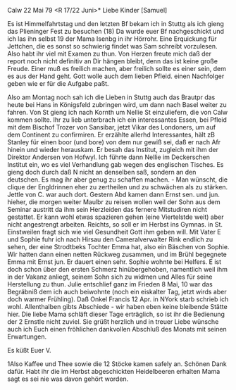  Calw 22 Mai 79
 <R 17/22 Juni>*
Liebe Kinder [Samuel]

Es ist Himmelfahrtstag und den letzten Bf bekam ich in Stuttg als ich gieng das Plieninger Fest zu besuchen (18) Da wurde euer Bf nachgeschickt und ich las ihn selbst 19 der Mama Isenbg in ihr Hörrohr. Eine Erquickung für Jettchen, die es sonst so schwierig findet was Sam schreibt vorzulesen. Also habt ihr viel mit Examen zu thun. Von Herzen freute mich daß der report noch nicht definitiv an Dir hängen bleibt, denn das ist keine große Freude. Einer muß es freilich machen, aber freilich sollte es einer sein, dem es aus der Hand geht. Gott wolle auch dem lieben Pfleid. einen Nachfolger geben wie er für die Aufgabe paßt.

Also am Montag noch sah ich die Lieben in Stuttg auch das Brautpr das heute bei Hans in Königsfeld zubringen wird, um dann nach Basel weiter zu fahren. Von St gieng ich nach Kornth um Nellie St einzuliefern, die von Calw kommen sollte. Ihr zu lieb unterbrach ich ein interessantes Essen, bei Pfleid mit dem Bischof Trozer von Sansibar, jetzt Vikar des Londoners, um auf dem Continent zu confirmiren. Er erzählte allerhd Interessantes, hält zB Stanley für einen boor (und bore) von dem nur gewiß sei, daß er nach Afr hinein und wieder herauskam. Er besah das Institut, zugleich mit ihm der Direktor Andersen von Hofwyl. Ich führte dann Nellie im Deckerschen Institut ein, wo es viel Verhandlung gab wegen des englischen Tisches. Es gieng doch durch daß N nicht an denselben saß, sondern an den deutschen. Es mag ihr aber genug zu schaffen machen. - Man wünscht, die clique der Engldrinnen eher zu zertheilen und zu schwächen als zu stärken. Jettle von C. war auch dort. 
Gestern Abd kamen dann Ernst sen. und jun. hieher, die morgen weiter Maulbr zu reisen wollen weil der Sohn aus dem Seminar austritt da ihm sein Herzleiden das fernere Mitstudiren nicht gestattet. Er kann wohl etwas spazieren gehen (eine Viertelstde weit) aber nicht angestrengt arbeiten. Reichts, so soll er im Herbst ins Gymnas. in St. Einstweilen fragt sich wie viel Gesundheit Gott ihm geben will. Mit Vater E und Sophie fuhr ich nach Hirsau den Cameralverwalter Rink endlich zu sehen, der eine Strodtbeks Tochter Emma hat, also ein Bäschen von Sophie. Wir hatten dann einen netten Rückweg zusammen, und im Brühl begegnete Emma mit Ernst jun. Er dauert einen sehr. Sophie wohnte bei Helfers. E ist doch schon über den ersten Schmerz hinübergehoben, namentlich weil ihm in der Vakanz anliegt, seinem Sohn sich zu widmen und Alles für seine Herstellung zu thun. Julie entschlief ganz im Frieden 8 Mai, 10 war das Begräbniß dem ich auch beiwohnte (noch ein eiskalter Tag, jetzt wirds aber doch warmer Frühling). Daß Onkel Francis 12 Apr. in NYork starb schrieb ich wohl. Allenthalben gibts Abschiede - wir haben eben keine bleibende Stätte hier. Die liebe Mama schläft dieser Tage erträglich, so ist ihr die Bedienung der 2 Ernstle nicht zuviel. Sie grüßt herzlich und in treuer Liebe wünsche auch ich Euch einen fröhlichen dankvollen Abschluß des Monats mit seinen Erwartungen.

 Es küßt Euer V.

1Also Kaffee und Thee sowie die 12 Stöcke kamen safely an. Schönen Dank dafür. Habt ihr die im Herbst abgeschickten Heidelbeeren erhalten Mama sagt es sei nie was davon gehört worden.
